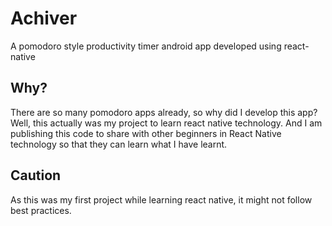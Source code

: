# Achiver
A pomodoro style productivity timer android app developed using react-native

## Why?
There are so many pomodoro apps already, so why did I develop this app? Well, this actually was my project to learn react native technology. And I am publishing this code to share with other beginners in React Native technology so that they can learn what I have learnt. 

## Caution
As this was my first project while learning react native, it might not follow best practices.